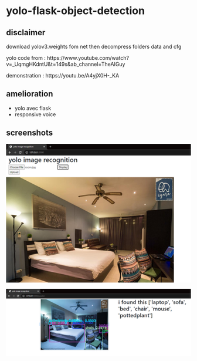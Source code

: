 # yolo-flask-object-detection

<h2>disclaimer</h2>
<p>download yolov3.weights fom net then decompress folders data and cfg</p>
<p>yolo code from : https://www.youtube.com/watch?v=_UqmgHKdntU&t=149s&ab_channel=TheAIGuy</p>
<p>demonstration : https://youtu.be/A4yjX0H-_KA</p>
<h2>amelioration</h2>
<ul>
  <li>yolo avec flask </li>
  <li> responsive voice</li> 
</ul>
<h2>screenshots</h2>

![](pics/12.PNG)

![](pics/22.PNG)

